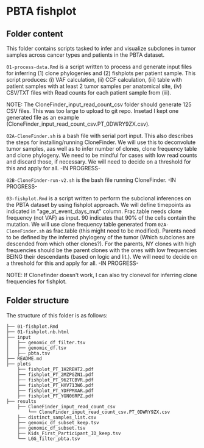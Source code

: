 # PBTA fishplot

## Folder content

This folder contains scripts tasked to infer and visualize subclones in tumor samples across cancer types and patients in the PBTA dataset.

`01-process-data.Rmd` is a script written to process and generate input files for inferring (1) clone phylogenies and (2) fishplots per patient sample. This script produces: (i) VAF calculation, (ii) CCF calculation, (iii) table with patient samples with at least 2 tumor samples per anatomical site, (iv) CSV/TXT files with Read counts for each patient sample from (iii). 

NOTE: The CloneFinder_input_read_count_csv folder should generate 125 CSV files. This was too large to upload to git repo. Insetad I kept one generated file as an example (CloneFinder_input_read_count_csv.PT_0DWRY9ZX.csv).


`02A-CloneFinder.sh` is a bash file with serial port input. This also describes the steps for installing/running CloneFinder. We will use this to deconvolute tumor samples, aas well as to infer number of clones, clone frequency table and clone phylogeny. We need to be mindful for cases with low read counts and discard those, if necessary. We will need to decide on a threshold for this and apply for all. -IN PROGRESS-


`02B-CloneFinder-run-v2.sh` is the bash file running CloneFinder. -IN PROGRESS-


`03-fishplot.Rmd` is a script written to perform the subclonal inferences on the PBTA dataset by using fishplot approach. We will define timepoints as indicated in "age_at_event_days_mut" column. Frac.table needs clone frequency (not VAF) as input. 90 indicates that 90% of the cells contain the mutation. We will use clone frequency table generated from `02A-CloneFinder.sh` as frac.table (this might need to be modified). Parents need to be defined by the inferred phylogeny of the tumor (Which subclones are descended from which other clones?). For the parents, NY clones with high frequencies should be the parent clones with the ones with low frequencies BEING their descendants (based on logic and lit.). We will need to decide on a threshold for this and apply for all. -IN PROGRESS-
 

NOTE: If Clonefinder doesn't work, I can also try clonevol for inferring clone frequencies for fishplot.

## Folder structure 

The structure of this folder is as follows:

```
├── 01-fishplot.Rmd
├── 01-fishplot.nb.html
├── input
│   ├── genomic_df_filter.tsv
│   ├── genomic_df.tsv
│   ├── pbta.tsv
├── README.md
├── plots
    ├── fishplot_PT_1H2REHT2.pdf
    ├── fishplot_PT_2MZPGZN1.pdf
    ├── fishplot_PT_962TCBVR.pdf
    ├── fishplot_PT_HXV713W6.pdf
    ├── fishplot_PT_YDFPMXAR.pdf
    ├── fishplot_PT_YGN06RPZ.pdf
├── results
    ├── CloneFinder_input_read_count_csv
        └── CloneFinder_input_read_count_csv.PT_0DWRY9ZX.csv
    ├── distinct_samples_list.csv
    ├── genomic_df_subset_keep.tsv
    ├── genomic_df_subset.tsv
    ├── Kids_First_Participant_ID_keep.tsv
    └── LGG_filter_pbta.tsv
```
